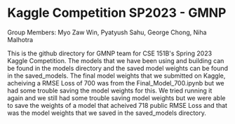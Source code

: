 # Kaggle Competition SP2023 - GMNP

Group Members: Myo Zaw Win, Pyatyush Sahu, George Chong, Niha Malhotra

This is the github directory for GMNP team for CSE 151B's Spring 2023 Kaggle Competition. The models that we have been using and building can be found in the models directory and the saved model weights can be found in the saved_models. The final model weights that we submitted on Kaggle, acheiving a RMSE Loss of 700 was from the Final_Model_700.ipynb but we had some trouble saving the model weights for this. We tried running it again and we still had some trouble saving model weights but we were able to save the weights of a model that acheived 718 public RMSE Loss and that was the model weights that we saved in the saved_models directory.
